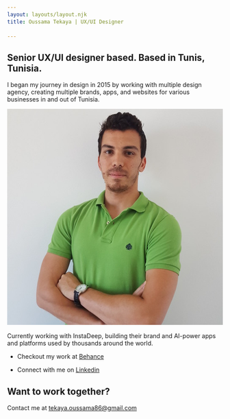 ```yaml
---
layout: layouts/layout.njk
title: Oussama Tekaya | UX/UI Designer

---
```


## Senior UX/UI designer based. Based in Tunis, Tunisia.

I began my journey in design in 2015 by working with multiple design agency, creating multiple brands, apps, and websites for various businesses in and out of Tunisia.

![Me](/static/oussama.jpg)


Currently working with InstaDeep, building their brand and AI-power apps and platforms used by thousands around the world.

- Checkout my work at [Behance](https://www.behance.net/tekaya-oussama)

- Connect with me on [Linkedin](https://www.linkedin.com/in/oussama-tekaya-a35662144/)

## Want to work together?
Contact me at  tekaya.oussama86@gmail.com
